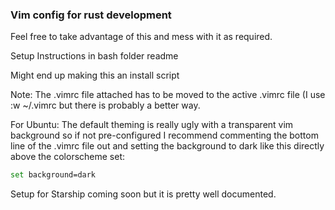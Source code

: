 ### Vim config for rust development
Feel free to take advantage of this and mess with it as required.

Setup Instructions in bash folder readme

Might end up making this an install script

Note: The .vimrc file attached has to be moved to the active .vimrc file (I use :w ~/.vimrc but there is probably a better way.

For Ubuntu: The default theming is really ugly with a transparent vim background so if not pre-configured I recommend commenting the bottom line of the .vimrc file out  and setting the background to dark like this directly above the colorscheme set:

```bash
set background=dark 
```
Setup for Starship coming soon but it is pretty well documented.
<!--
**TreeGardenDev/TreeGardenDev** is a ✨ _special_ ✨ repository because its `README.md` (this file) appears on your GitHub profile.

Here are some ideas to get you started:

- 🔭 I’m currently working on ...
- 🌱 I’m currently learning ...
- 👯 I’m looking to collaborate on ...
- 🤔 I’m looking for help with ...
- 💬 Ask me about ...
- 📫 How to reach me: ...
- 😄 Pronouns: ...
- ⚡ Fun fact: ...
-->
